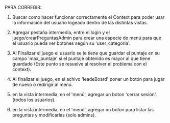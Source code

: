 PARA CORREGIR:

1) Buscar como hacer funcionar correctamente el Context para poder usar la información del usuario logeado dentro de las distintas vistas.

2) Agregar pestaña intermedia, entre el login y el juego/crearPreguntasAdmin para crear una especie de menú para que el usuario pueda ver botones según su 'user_categoria'.

3) Al Finalizar el juego el usuario se le tiene que guardar el puntaje en su campo 'max_puntaje' si el puntaje obtenido es mayor al que tiene guardado (Este punto se resuelve al resolver el problema con el context).

4) Al finalizar el juego, en el achivo 'leadeBoard' poner un botón para jugar de nuevo o redirigir al menú.

5) en la vista intermedia, en el 'menú', agregar un boton 'cerrar sesión'. (todos los usuarios).

6) en la vista intermedia, en el 'menú', agregar un boton para listar las preguntas y modificarlas (solo admins).



